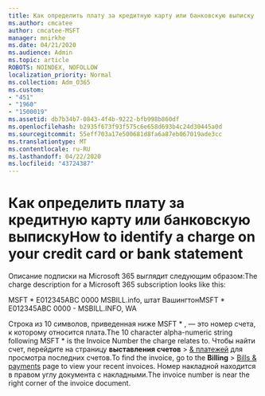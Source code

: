 ```yaml
---
title: Как определить плату за кредитную карту или банковскую выписку
ms.author: cmcatee
author: cmcatee-MSFT
manager: mnirkhe
ms.date: 04/21/2020
ms.audience: Admin
ms.topic: article
ROBOTS: NOINDEX, NOFOLLOW
localization_priority: Normal
ms.collection: Adm_O365
ms.custom:
- "451"
- "1960"
- "1500019"
ms.assetid: db7b34b7-0843-4f4b-9222-bfb998b860df
ms.openlocfilehash: b2935f673f93f575c6e658d693b4c24d30445a0d
ms.sourcegitcommit: 55eff703a17e500681d8fa6a87eb067019ade3cc
ms.translationtype: MT
ms.contentlocale: ru-RU
ms.lasthandoff: 04/22/2020
ms.locfileid: "43724387"
---
```

# <a name="how-to-identify-a-charge-on-your-credit-card-or-bank-statement"></a><span data-ttu-id="33a71-102">Как определить плату за кредитную карту или банковскую выписку</span><span class="sxs-lookup"><span data-stu-id="33a71-102">How to identify a charge on your credit card or bank statement</span></span>

<span data-ttu-id="33a71-103">Описание подписки на Microsoft 365 выглядит следующим образом:</span><span class="sxs-lookup"><span data-stu-id="33a71-103">The charge description for a Microsoft 365 subscription looks like this:</span></span>
  
<span data-ttu-id="33a71-104">MSFT \* E012345ABC 0000 MSBILL.info, штат Вашингтон</span><span class="sxs-lookup"><span data-stu-id="33a71-104">MSFT \* E012345ABC 0000 - MSBILL.INFO, WA</span></span>
  
<span data-ttu-id="33a71-105">Строка из 10 символов, приведенная ниже MSFT \* , — это номер счета, к которому относится плата.</span><span class="sxs-lookup"><span data-stu-id="33a71-105">The 10 character alpha-numeric string following MSFT \* is the Invoice Number the charge relates to.</span></span> <span data-ttu-id="33a71-106">Чтобы найти счет, перейдите на страницу **выставления счетов** \> [& платежей](https://go.microsoft.com/fwlink/p/?linkid=848039) для просмотра последних счетов.</span><span class="sxs-lookup"><span data-stu-id="33a71-106">To find the invoice, go to the **Billing** \> [Bills & payments](https://go.microsoft.com/fwlink/p/?linkid=848039) page to view your recent invoices.</span></span> <span data-ttu-id="33a71-107">Номер накладной находится в правом углу документа с накладными.</span><span class="sxs-lookup"><span data-stu-id="33a71-107">The invoice number is near the right corner of the invoice document.</span></span>